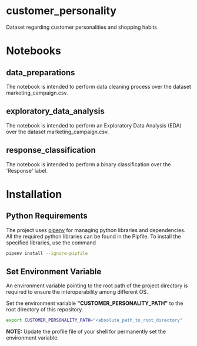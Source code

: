 # customer_personality
Dataset regarding customer personalities and shopping habits

# Notebooks

## data_preparations
The notebook is intended to perform data cleaning process over the dataset marketing_campaign.csv.

## exploratory_data_analysis
The notebook is intended to perform an Exploratory Data Analysis (EDA) over the dataset marketing_campaign.csv.

## response_classification
The notebook is intended to perform a binary classification over the 'Response' label.

# Installation

## Python Requirements
The project uses [pipenv](https://realpython.com/pipenv-guide/) for managing python libraries and dependencies.
All the required python libraries can be found in the Pipfile.
To install the specified libraries, use the command

``` bash
pipenv install --ignore-pipfile
```

## Set Environment Variable
An environment variable pointing to the root path of the project directory is required
to ensure the interoperability among different OS.

Set the environment variable **"CUSTOMER_PERSONALITY_PATH"** to the root directory of this repository.

``` bash
export CUSTOMER_PERSONALITY_PATH="<absolute_path_to_root_directory"
```

**NOTE:** Update the profile file of your shell for permanently set the environment variable.